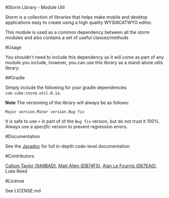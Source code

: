 #Storm Library - Module Util

Storm is a collection of libraries that helps make mobile and desktop applications easy to create using a high quality WYSIACATWYG editor.

This module is used as a common dependency between all the storm modules and also contains a set of useful classes/methods

#Usage

You shouldn't need to include this dependency as it will come as part of any module you include, however, you can use this library as a stand-alone utils library.

##Gradle

Simply include the following for your gradle dependencies `com.cube:storm.util:0.1a`.

**Note** The versioning of the library will always be as follows:

`Major version.Minor version.Bug fix`

It is safe to use `+` in part of of the `Bug fix` version, but do not trust it 100%. Always use a *specific* version to prevent regression errors.

#Documentation

See the [Javadoc](http://3sidedcube.github.io/Android-LightningUtil/) for full in-depth code-level documentation

#Contributors

[Callum Taylor (9A8BAD)](http://keybase.io/scruffyfox), [Matt Allen (DB74F5)](https://keybase.io/mallen), [Alan Le Fournis (067EA0)](https://keybase.io/alan3sc), Luke Reed

#License

See LICENSE.md
